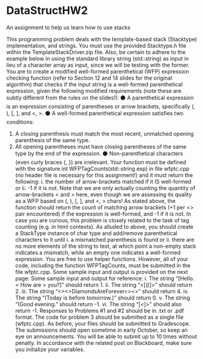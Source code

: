 # DataStructHW2
An assignment to help us learn how to use stacks

This programming problem deals with the template-based stack
(Stacktype) implementation, and strings. You must use the provided Stacktype.h
file within the TemplateStackDriver.zip file. Also, be certain to adhere to the
example below in using the standard library string (std::string) as input in lieu of a
character array as input, since we will be testing with the former.
You are to create a modified well-formed parenthetical (WFP) expression checking
function (refer to Section 12 and 14 slides for the original algorithm) that checks if the
input string is a well-formed parenthetical expression, given the following modified
requirements (note these are subtly different from the rules on the slides!):
⚫ A parenthetical expression is an expression consisting of parentheses or
arrow brackets, specifically (, ), [, ], and <, >.
⚫ A well-formed parenthetical expression satisfies two conditions:
1. A closing parenthesis must match the most recent, unmatched opening
parenthesis of the same type.
2. All opening parentheses must have closing parentheses of the same type by
the end of the expression.
⚫ Non-parenthetical characters (even curly braces {, }) are irrelevant.
Your function must be defined with the signature int WFPTagCounts(std::string exp) in
file wfptc.cpp (no header file is necessary for this assignment!) and it must return
the following:
i. the number of arrow-brackets matched if it IS well-formed or ii. -1 if it is not.
Note that we are only actually counting the quantity of arrow-brackets < and > here,
even though we are assessing its quality as a WFP based on (, ), [, ], and <, > chars!
As stated above, the function should return the count of matching arrow brackets (+1 per
<> pair encountered) if the expression is well-formed, and -1 if it is not. In case you are
curious, this problem is closely related to the task of tag counting (e.g. in html contexts).
As alluded to above, you should create a StackType instance of char type and
add/remove parenthetical characters to it until i. a mismatched parenthesis is found or ii.
there are no more elements of the string to test, at which point a non-empty stack
indicates a mismatch, while an empty one indicates a well-formed expression. You are
free to use helper functions. However, all of your code, including the function
WFPTagCounts, must be submitted in the file wfptc.cpp.
Some sample input and output is provided on the next page:
Some sample input and output for reference:
i. The string “[Hello. < How are > you?]” should return 1.
ii. The string “<[(<X>)]>” should return 2.
iii. The string “<><>DiamondsAreForever<><>” should return 4.
iv. The string “(Today is before tomorrow.)” should return 0.
v. The string “(Good evening.” should return -1.
vi. The string “[<]>” should also return -1.
Responses to Problems #1 and #2 should be in .txt or .pdf format. The code for problem 3
should be submitted as a single file (wfptc.cpp).
As before, your files should be submitted to Gradescope. The submissions should open
sometime in early October, so keep an eye on announcements. You will be able to submit
up to 10 times without penalty. In accordance with the related post on Blackboard, make
sure you initialize your variables.
